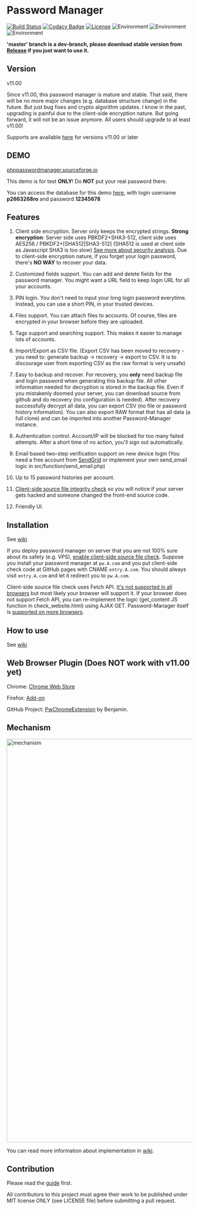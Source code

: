 # Password Manager
[![Build Status](https://travis-ci.org/zeruniverse/Password-Manager.svg)](https://travis-ci.org/zeruniverse/Password-Manager)
[![Codacy Badge](https://api.codacy.com/project/badge/grade/b5d954be72144355aa258748cfd05bca)](https://www.codacy.com/app/zzy8200/Password-Manager)
[![License](https://img.shields.io/badge/license-MIT-blue.svg)](https://github.com/zeruniverse/Password-Manager/blob/master/LICENSE)
![Environment](https://img.shields.io/badge/PHP-7.1+-blue.svg)
![Environment](https://img.shields.io/badge/MySQL-required-ff69b4.svg)
![Environment](https://img.shields.io/badge/HTTPS-required-66ccff.svg)

**'master' branch is a dev-branch, please download stable version from [Release](https://github.com/zeruniverse/Password-Manager/releases) if you just want to use it.**

## Version

v11.00

Since v11.00, this password manager is mature and stable. That said, there will be no more major changes (e.g. database structure change) in the future. But just bug fixes and crypto algorithm updates. I know in the past, upgrading is painful due to the client-side encryption nature. But going forward, it will not be an issue anymore. All users should upgrade to at least v11.00!

Supports are available [here](https://github.com/zeruniverse/Password-Manager/issues) for versions v11.00 or later

## DEMO
[phppasswordmanager.sourceforge.io](https://phppasswordmanager.sourceforge.io)

This demo is for test **ONLY**! Do **NOT** put your real password there.

You can access the database for this demo [here](https://mysql-p.sourceforge.net), with login username **p2663268ro** and password **12345678**

## Features

1. Client side encryption. Server only keeps the encrypted strings. **Strong encryption**: Server side uses PBKDF2+SHA3-512, client side uses AES256 / PBKDF2+[SHA512|SHA3-512]  (SHA512 is used at client side as Javascript SHA3 is too slow)  [See more about security analysis](https://github.com/zeruniverse/Password-Manager/wiki/Mechanism#safety). Due to client-side encryption nature, if you forget your login password, there's **NO WAY** to recover your data.

2. Customized fields support. You can add and delete fields for the password manager. You might want a URL field to keep login URL for all your accounts.

3. PIN login. You don't need to input your long login password everytime. Instead, you can use a short PIN, in your trusted devices.

4. Files support. You can attach files to accounts. Of course, files are encrypted in your browser before they are uploaded.

5. Tags support and searching support. This makes it easier to manage lots of accounts.

6. Import/Export as CSV file. (Export CSV has been moved to recovery - you need to: generate backup -> recovery -> export to CSV. It is to discourage user from exporting CSV as the raw format is very unsafe)

7. Easy to backup and recover. For recovery, you **only** need backup file and login password when generating this backup file. All other information needed for decryption is stored in the backup file. Even if you mistakenly doomed your server, you can download source from github and do recovery (no configuration is needed). After recovery successfully decrypt all data, you can export CSV (no file or password history information). You can also export RAW format that has all data (a full clone) and can be imported into another Password-Manager instance.

8. Authentication control. Account/IP will be blocked for too many failed attempts. After a short time of no action, you'll sign out automatically.

9. Email based two-step verification support on new device login (You need a free account from [SendGrid](https://sendgrid.com/) or implement your own send_email logic in src/function/send_email.php)

10. Up to 15 password histories per account.

11. [Client-side source file integrity check](https://github.com/zeruniverse/Password-Manager/wiki/Installation#enable-client-side-source-file-check) so you will notice if your server gets hacked and someone changed the front-end source code.

12. Friendly UI.

## Installation
See [wiki](https://github.com/zeruniverse/Password-Manager/wiki/Installation)

If you deploy password manager on server that you are not 100% sure about its safety (e.g. VPS), [enable client-side source file check](https://github.com/zeruniverse/Password-Manager/wiki/Installation#enable-client-side-source-file-check). Suppose you install your password manager at `pw.A.com` and you put client-side check code at GitHub pages with CNAME `entry.A.com`. You should always visit `entry.A.com` and let it redirect you to `pw.A.com`.

Client-side source file check uses Fetch API. [It's not supported in all browsers](https://developer.mozilla.org/en-US/docs/Web/API/Body/text) but most likely your browser will support it. If your browser does not support Fetch API, you can re-implement the logic (get_content JS function in check_website.html) using AJAX GET. Password-Manager itself is [supported on more browsers](https://developer.mozilla.org/en-US/docs/Web/API/Web_Crypto_API).

## How to use
See [wiki](https://github.com/zeruniverse/Password-Manager/wiki)

## Web Browser Plugin (Does NOT work with v11.00 yet)

Chrome: [Chrome Web Store](https://chrome.google.com/webstore/detail/password-manager/mbfjokpccbakbnnpklkcginkalkijkan)

Firefox: [Add-on](https://addons.mozilla.org/en-US/firefox/addon/self-hosted-password-addon/)

GitHub Project: [PwChromeExtension](https://github.com/BenjaminHae/PwChromeExtension) by Benjamin.

## Mechanism

<img width="1098" alt="mechanism" src="https://user-images.githubusercontent.com/4648756/89339157-8c6f7b00-d652-11ea-8407-2457c442d32b.jpg">

You can read more information about implementation in [wiki](https://github.com/zeruniverse/Password-Manager/wiki/Mechanism).

## Contribution

Please read the [guide](https://github.com/zeruniverse/Password-Manager/wiki/Contribution) first.

All contributors to this project must agree their work to be published under MIT license ONLY (see LICENSE file) before submitting a pull request.
